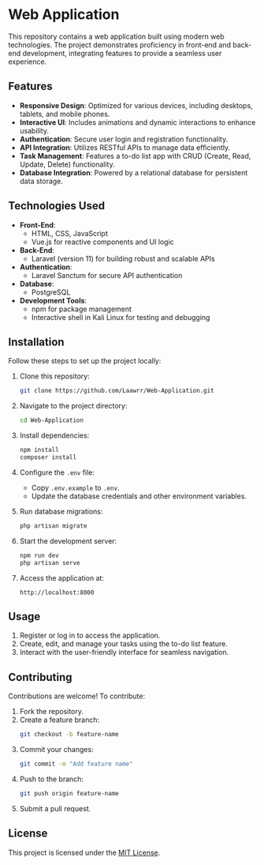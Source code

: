 # Web Application

This repository contains a web application built using modern web technologies. The project demonstrates proficiency in front-end and back-end development, integrating features to provide a seamless user experience.

## Features

- **Responsive Design**: Optimized for various devices, including desktops, tablets, and mobile phones.
- **Interactive UI**: Includes animations and dynamic interactions to enhance usability.
- **Authentication**: Secure user login and registration functionality.
- **API Integration**: Utilizes RESTful APIs to manage data efficiently.
- **Task Management**: Features a to-do list app with CRUD (Create, Read, Update, Delete) functionality.
- **Database Integration**: Powered by a relational database for persistent data storage.

## Technologies Used

- **Front-End**:  
  - HTML, CSS, JavaScript  
  - Vue.js for reactive components and UI logic  
- **Back-End**:  
  - Laravel (version 11) for building robust and scalable APIs  
- **Authentication**:  
  - Laravel Sanctum for secure API authentication  
- **Database**:  
  - PostgreSQL  
- **Development Tools**:  
  - npm for package management  
  - Interactive shell in Kali Linux for testing and debugging  

## Installation

Follow these steps to set up the project locally:

1. Clone this repository:
   ```bash
   git clone https://github.com/Laawrr/Web-Application.git
   ```
2. Navigate to the project directory:
   ```bash
   cd Web-Application
   ```
3. Install dependencies:
   ```bash
   npm install
   composer install
   ```
4. Configure the `.env` file:
   - Copy `.env.example` to `.env`.
   - Update the database credentials and other environment variables.

5. Run database migrations:
   ```bash
   php artisan migrate
   ```

6. Start the development server:
   ```bash
   npm run dev
   php artisan serve
   ```

7. Access the application at:
   ```
   http://localhost:8000
   ```

## Usage

1. Register or log in to access the application.
2. Create, edit, and manage your tasks using the to-do list feature.
3. Interact with the user-friendly interface for seamless navigation.

## Contributing

Contributions are welcome! To contribute:  
1. Fork the repository.  
2. Create a feature branch:  
   ```bash
   git checkout -b feature-name
   ```  
3. Commit your changes:  
   ```bash
   git commit -m "Add feature name"
   ```  
4. Push to the branch:  
   ```bash
   git push origin feature-name
   ```  
5. Submit a pull request.

## License

This project is licensed under the [MIT License](LICENSE).
